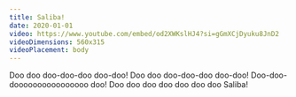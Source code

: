 ```yaml
---
title: Saliba!
date: 2020-01-01
video: https://www.youtube.com/embed/od2XWKslHJ4?si=gGmXCjDyuku8JnD2
videoDimensions: 560x315
videoPlacement: body
---
```


Doo doo doo-doo-doo doo-doo!
Doo doo doo-doo-doo doo-doo!
Doo-doo-doooooooooooooooo doo!
Doo doo doo doo doo doo doo
Saliba!
